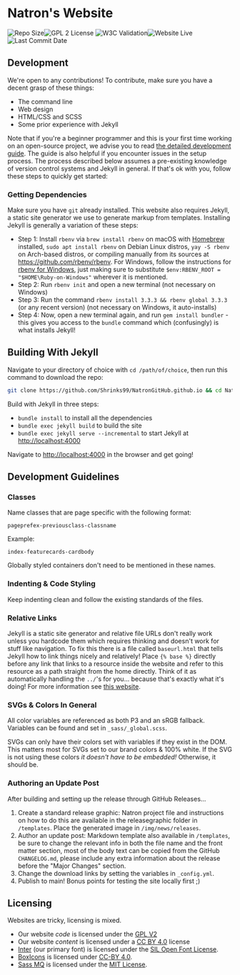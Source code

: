 # Natron's Website

![Repo Size](https://img.shields.io/github/repo-size/shrinks99/NatronGitHub.github.io)![GPL 2 License](https://img.shields.io/badge/license-GPL%202-green) ![W3C Validation](https://img.shields.io/w3c-validation/html?targetUrl=https%3A%2F%2Fwilkinson.graphics%2FNatronGitHub.github.io%2F)![Website Live](https://img.shields.io/website?url=https%3A%2F%2Fimg.shields.io%2Fw3c-validation%2Fhtml%3FtargetUrl%3Dhttps%253A%252F%252Fwilkinson.graphics%252FNatronGitHub.github.io%252F)![Last Commit Date](https://img.shields.io/github/last-commit/shrinks99/NatronGitHub.github.io)

## Development

We're open to any contributions! To contribute, make sure you have a decent grasp of these things:

* The command line
* Web design
* HTML/CSS and SCSS
* Some prior experience with Jekyll

Note that if you're a beginner programmer and this is your first time working on an open-source project, we advise you to read [the detailed development guide](DEVELOP.md). The guide is also helpful if you encounter issues in the setup process. The process described below assumes a pre-existing knowledge of version control systems and Jekyll in general. If that's ok with you, follow these steps to quickly get started:

### Getting Dependencies

Make sure you have `git` already installed. This website also requires Jekyll, a static site generator we use to generate markup from templates. Installing Jekyll is generally a variation of these steps:

* Step 1: Install `rbenv` via `brew install rbenv` on macOS with [Homebrew](https://brew.sh/) installed, `sudo apt install rbenv` on Debian Linux distros, `yay -S rbenv` on Arch-based distros, or compiling manually from its sources at <https://github.com/rbenv/rbenv>. For Windows, follow the instructions for [rbenv for Windows](https://github.com/ccmywish/rbenv-for-windows), just making sure to substitute `$env:RBENV_ROOT = "$HOME\Ruby-on-Windows"` wherever it is mentioned.
* Step 2: Run `rbenv init` and open a new terminal (not necessary on Windows)
* Step 3: Run the command `rbenv install 3.3.3 && rbenv global 3.3.3` (or any recent version) (not necessary on Windows, it auto-installs)
* Step 4: Now, open a new terminal again, and run `gem install bundler` - this gives you access to the `bundle` command which (confusingly) is what installs Jekyll!

## Building With Jekyll

Navigate to your directory of choice with `cd /path/of/choice`, then run this command to download the repo:

```bash
git clone https://github.com/Shrinks99/NatronGitHub.github.io && cd NatronGitHub.github.io
```

Build with Jekyll in three steps:

* `bundle install` to install all the dependencies
* `bundle exec jekyll build` to build the site
* `bundle exec jekyll serve --incremental` to start Jekyll at <http://localhost:4000>

Navigate to <http://localhost:4000> in the browser and get going!

## Development Guidelines

### Classes

Name classes that are page specific with the following format:

`pageprefex-previousclass-classname`

Example:

`index-featurecards-cardbody`

Globally styled containers don't need to be mentioned in these names.

### Indenting & Code Styling

Keep indenting clean and follow the existing standards of the files.

### Relative Links

Jekyll is a static site generator and relative file URLs don't really work unless you hardcode them which requires thinking and doesn't work for stuff like navigation.  To fix this there is a file called `baseurl.html` that tells Jekyll how to link things nicely and relatively!  Place `{% base %}` directly before any link that links to a resource inside the website and refer to this resource as a path straight from the home directly.  Think of it as automatically handling the `../`'s for you... because that's exactly what it's doing!  For more information see [this website](https://ricostacruz.com/til/relative-paths-in-jekyll).

### SVGs & Colors In General

All color variables are referenced as both P3 and an sRGB fallback.  Variables can be found and set in `_sass/_global.scss`.

SVGs can only have their colors set with variables if they exist in the DOM.  This matters most for SVGs set to our brand colors & 100% white.  If the SVG is not using these colors _it doesn't have to be embedded!_  Otherwise, it should be.

### Authoring an Update Post

After building and setting up the release through GitHub Releases...

1. Create a standard release graphic: Natron project file and instructions on how to do this are available in the releasegraphic folder in `/templates`.  Place the generated image in `/img/news/releases`.
2. Author an update post: Markdown template also available in `/templates`, be sure to change the relevant info in both the file name and the front matter section, most of the body text can be copied from the GitHub `CHANGELOG.md`, please include any extra information about the release before the "Major Changes" section.
3. Change the download links by setting the variables in `_config.yml`.
4. Publish to main!  Bonus points for testing the site locally first ;)

## Licensing

Websites are tricky, licensing is mixed.

- Our website _code_ is licensed under the [GPL V2](https://www.gnu.org/licenses/old-licenses/gpl-2.0-standalone.html)
- Our website _content_ is licensed under a [CC BY 4.0](https://creativecommons.org/licenses/by/4.0/) license
- [Inter](https://github.com/rsms/inter) (our primary font) is licensed under the [SIL Open Font License](https://github.com/rsms/inter/blob/master/LICENSE.txt).
- [BoxIcons](https://github.com/atisawd/boxicons) is licensed under [CC-BY 4.0](https://creativecommons.org/licenses/by/4.0/).
- [Sass MQ](https://github.com/sass-mq/sass-mq) is licensed under the [MIT License](https://github.com/sass-mq/sass-mq/blob/master/LICENSE.md).
